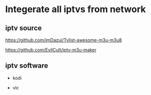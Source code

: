 # Integerate all iptvs from network

## iptv source

https://github.com/imDazui/Tvlist-awesome-m3u-m3u8

https://github.com/EvilCult/iptv-m3u-maker

## iptv software

* kodi

* vlc